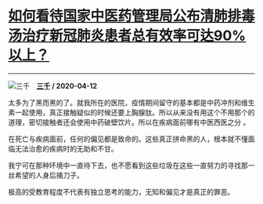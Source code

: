 # [如何看待国家中医药管理局公布清肺排毒汤治疗新冠肺炎患者总有效率可达90%以上？](https://www.zhihu.com/answer/1148544066)

--------------------------------------------------------------------------------------

![三千](https://pic4.zhimg.com/v2-da3f0ba9ddf87fc2989b983989bf1028.jpg?source=1940ef5c "三千")&emsp;**[三千](https://www.zhihu.com/people/zhang-yi-qiao-68) / 2020-04-12**

太多为了黑而黑的了。就我所在的医院，疫情期间留守的基本都是中药冲剂和维生素一起使用，真正接触疑似的时候还要上胸腺肽。所以从来没有用这个不用那个的道理，密切接触者还会使用中药破壁饮片。所以在疾病面前哪有中医西医之分 。

在死亡与疾病面前，任何的偏见都是致命的。这些真正拼命黑的人，根本就不懂面临无法治愈的疾病时的无助和不甘。

我宁可在那种环境中一直待下去，也不愿看到这些垃圾在这些一直努力的寻找那一丝希望的人身后捅刀子。

极高的受教育程度不代表有独立思考的能力，无知和偏见才是真正的罪恶。

